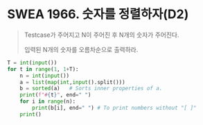 # SWEA 1966. 숫자를 정렬하자(D2)

> Testcase가 주어지고 N이 주어진 후 N개의 숫자가 주어진다.
>
> 입력된 N개의 숫자를 오름차순으로 출력하라. 

```python
T = int(input())
for t in range(1, 1+T):
    n = int(input())
    a = list(map(int,input().split())) 
    b = sorted(a)  	# Sorts inner properties of a.  
    print(f"#{t}", end=" ")
    for i in range(n):
        print(b[i], end=" ") # To print numbers without "[ ]"
    print()
```

